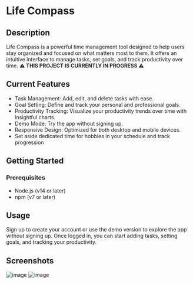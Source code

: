 # Life Compass

## Description

Life Compass is a powerful time management tool designed to help users stay organized and focused on what matters most to them. It offers an intuitive interface to manage tasks, set goals, and track productivity over time.
**⚠️ THIS PROJECT IS CURRENTLY IN PROGRESS ⚠️**


## Current Features

- Task Management: Add, edit, and delete tasks with ease.
- Goal Setting: Define and track your personal and professional goals.
- Productivity Tracking: Visualize your productivity trends over time with insightful charts.
- Demo Mode: Try the app without signing up.
- Responsive Design: Optimized for both desktop and mobile devices.
- Set aside dedicated time for hobbies in your schedule and track progression

## Getting Started

### Prerequisites

- Node.js (v14 or later)
- npm (v7 or later)


## Usage
Sign up to create your account or use the demo version to explore the app without signing up. Once logged in, you can start adding tasks, setting goals, and tracking your productivity.

## Screenshots
![image](https://github.com/Jaron15/lifecompass/assets/87290877/61c3bbed-cba3-4752-99c1-6ab1498e6ce4)
![image](https://github.com/Jaron15/lifecompass/assets/87290877/7d48a6e2-ac4c-41e1-88b6-264deefa234b)


